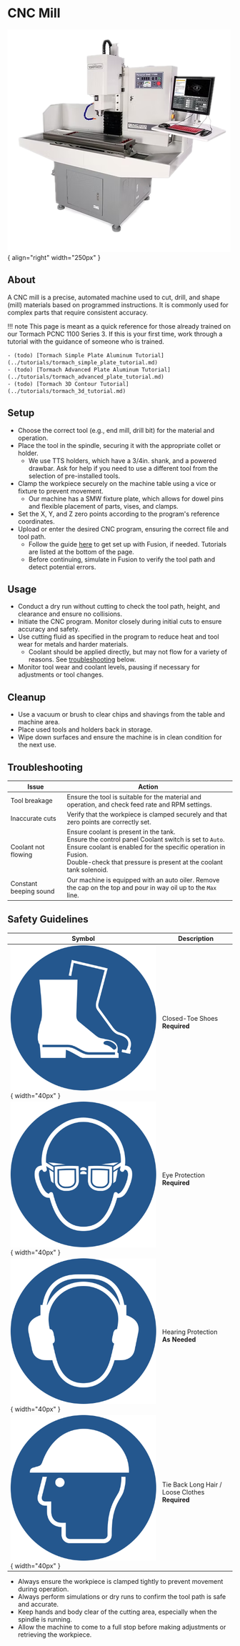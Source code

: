 # CNC Mill

![CNC mill](cnc_mill.png){ align="right" width="250px" }

## About

A CNC mill is a precise, automated machine used to cut, drill, and shape (mill) materials based on programmed instructions. It is commonly used for complex parts that require consistent accuracy.

!!! note
    This page is meant as a quick reference for those already trained on our Tormach PCNC 1100 Series 3. If this is your first time, work through a tutorial with the guidance of someone who is trained.

    - (todo) [Tormach Simple Plate Aluminum Tutorial](../tutorials/tormach_simple_plate_tutorial.md)
    - (todo) [Tormach Advanced Plate Aluminum Tutorial](../tutorials/tormach_advanced_plate_tutorial.md)
    - (todo) [Tormach 3D Contour Tutorial](../tutorials/tormach_3d_tutorial.md)

## Setup

- Choose the correct tool (e.g., end mill, drill bit) for the material and operation.
- Place the tool in the spindle, securing it with the appropriate collet or holder.
  - We use TTS holders, which have a 3/4in. shank, and a powered drawbar. Ask for help if you need to use a different tool from the selection of pre-installed tools.
- Clamp the workpiece securely on the machine table using a vice or fixture to prevent movement.
  - Our machine has a SMW fixture plate, which allows for dowel pins and flexible placement of parts, vises, and clamps.
- Set the X, Y, and Z zero points according to the program's reference coordinates.
- Upload or enter the desired CNC program, ensuring the correct file and tool path.
  - Follow the guide [here](../fusion360.md) to get set up with Fusion, if needed. Tutorials are listed at the bottom of the page.
  - Before continuing, simulate in Fusion to verify the tool path and detect potential errors.

## Usage

- Conduct a dry run without cutting to check the tool path, height, and clearance and ensure no collisions.
- Initiate the CNC program. Monitor closely during initial cuts to ensure accuracy and safety.
- Use cutting fluid as specified in the program to reduce heat and tool wear for metals and harder materials.
  - Coolant should be applied directly, but may not flow for a variety of reasons. See [troubleshooting](#troubleshooting) below.
- Monitor tool wear and coolant levels, pausing if necessary for adjustments or tool changes.

## Cleanup

- Use a vacuum or brush to clear chips and shavings from the table and machine area.
- Place used tools and holders back in storage.
- Wipe down surfaces and ensure the machine is in clean condition for the next use.

## Troubleshooting

| Issue | Action |
| ----- | ------ |
| Tool breakage | Ensure the tool is suitable for the material and operation, and check feed rate and RPM settings. |
| Inaccurate cuts | Verify that the workpiece is clamped securely and that zero points are correctly set. |
| Coolant not flowing | Ensure coolant is present in the tank. <br/>Ensure the control panel Coolant switch is set to `Auto`. <br/>Ensure coolant is enabled for the specific operation in Fusion. <br/>Double-check that pressure is present at the coolant tank solenoid. |
| Constant beeping sound | Our machine is equipped with an auto oiler. Remove the cap on the top and pour in way oil up to the `Max` line. |

## Safety Guidelines

| Symbol | Description |
| ------ | ----------- |
| ![Closed-Toe Shoes](../../safety/ISO_7010_icons/M008%20Closed%20Toe%20Shoes.png){ width="40px" } | Closed-Toe Shoes <br/> **Required** |
| ![Eye Protection](../../safety/ISO_7010_icons/M004%20Safety%20Glasses.png){ width="40px" } | Eye Protection <br/> **Required** |
| ![Hearing Protection](../../safety/ISO_7010_icons/M003%20Hearing%20Protection.png){ width="40px" } | Hearing Protection <br/> **As Needed** |
| ![Long Hair](../../safety/ISO_7010_icons/M014%20Hard%20Hat.png){ width="40px" } | Tie Back Long Hair / Loose Clothes <br/> **Required** |

- Always ensure the workpiece is clamped tightly to prevent movement during operation.
- Always perform simulations or dry runs to confirm the tool path is safe and accurate.
- Keep hands and body clear of the cutting area, especially when the spindle is running.
- Allow the machine to come to a full stop before making adjustments or retrieving the workpiece.

